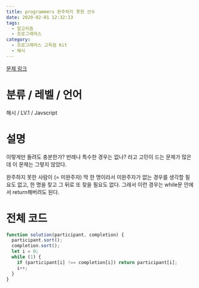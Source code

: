 ```yaml
---
title: programmers 완주하지 못한 선수
date: 2020-02-01 12:32:13
tags:
  - 알고리즘
  - 프로그래머스
category:
  - 프로그래머스 고득점 Kit
  - 해시
---
```


[문제 링크](https://programmers.co.kr/learn/courses/30/lessons/42576)

# 분류 / 레벨 / 언어

해시 / LV.1 / Javscript

# 설명

이렇게만 돌려도 충분한가? 반례나 특수한 경우는 없나?
라고 고민이 드는 문제가 많은데 이 문제는 그렇지 않았다.

완주하지 못한 사람이 (= 미완주자) 딱 한 명이라서
미완주자가 없는 경우를 생각할 필요도 없고, 한 명을 찾고 그 뒤로 또 찾을 필요도 없다.
그래서 이런 경우는 while문 안에서 return해버려도 된다.

# 전체 코드

```javascript
function solution(participant, completion) {
  participant.sort();
  completion.sort();
  let i = 0;
  while (1) {
    if (participant[i] !== completion[i]) return participant[i];
    i++;
  }
}
```
